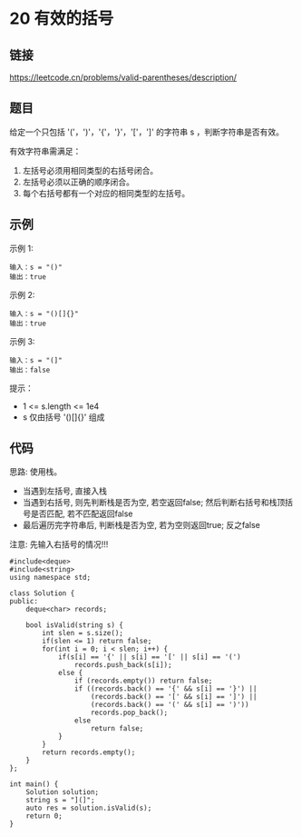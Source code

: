 # 20 有效的括号
## 链接
https://leetcode.cn/problems/valid-parentheses/description/

## 题目 
给定一个只包括 '('，')'，'{'，'}'，'['，']' 的字符串 s ，判断字符串是否有效。

有效字符串需满足：

1. 左括号必须用相同类型的右括号闭合。
2. 左括号必须以正确的顺序闭合。
3. 每个右括号都有一个对应的相同类型的左括号。

## 示例
示例 1:
```
输入：s = "()"
输出：true
```
示例 2:
```
输入：s = "()[]{}"
输出：true
```
示例 3:
```
输入：s = "(]"
输出：false
```

提示：

- 1 <= s.length <= 1e4
- s 仅由括号 '()[]{}' 组成 

## 代码
思路:
使用栈。

- 当遇到左括号, 直接入栈
- 当遇到右括号, 则先判断栈是否为空, 若空返回false; 然后判断右括号和栈顶括号是否匹配, 若不匹配返回false
- 最后遍历完字符串后, 判断栈是否为空, 若为空则返回true; 反之false

注意: 先输入右括号的情况!!!
```
#include<deque>
#include<string>
using namespace std;

class Solution {
public:
    deque<char> records;
    
    bool isValid(string s) {
        int slen = s.size();
        if(slen <= 1) return false;
        for(int i = 0; i < slen; i++) {
            if(s[i] == '{' || s[i] == '[' || s[i] == '(')
                records.push_back(s[i]);
            else {
                if (records.empty()) return false;
                if ((records.back() == '{' && s[i] == '}') ||
                    (records.back() == '[' && s[i] == ']') ||
                    (records.back() == '(' && s[i] == ')')) 
                    records.pop_back();
                else
                    return false;
            }
        }
        return records.empty();
    }
};

int main() {
    Solution solution;
    string s = "](]";
    auto res = solution.isValid(s);
    return 0;
}
```